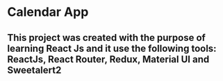 # Calendar App

## This project was created with the purpose of learning React Js and it use the following tools: ReactJs, React Router, Redux, Material UI and Sweetalert2 
